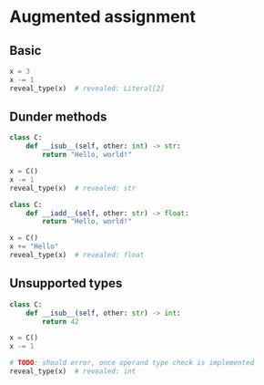 # Augmented assignment

## Basic

```py
x = 3
x -= 1
reveal_type(x)  # revealed: Literal[2]
```

## Dunder methods

```py
class C:
    def __isub__(self, other: int) -> str:
        return "Hello, world!"

x = C()
x -= 1
reveal_type(x)  # revealed: str

class C:
    def __iadd__(self, other: str) -> float:
        return "Hello, world!"

x = C()
x += "Hello"
reveal_type(x)  # revealed: float
```

## Unsupported types

```py
class C:
    def __isub__(self, other: str) -> int:
        return 42

x = C()
x -= 1

# TODO: should error, once operand type check is implemented
reveal_type(x)  # revealed: int
```
